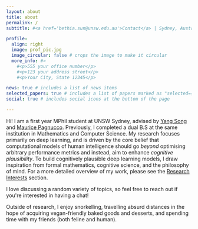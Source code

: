 ```yaml
---
layout: about
title: about
permalink: /
subtitle: #<a href='bethia.sun@unsw.edu.au'>Contact</a> | Sydney, Australia

profile:
  align: right
  image: prof_pic.jpg
  image_circular: false # crops the image to make it circular
  more_info: #>
    #<p>555 your office number</p>
    #<p>123 your address street</p>
    #<p>Your City, State 12345</p>

news: true # includes a list of news items
selected_papers: true # includes a list of papers marked as "selected={true}"
social: true # includes social icons at the bottom of the page

---
```


Hi! I am a first year MPhil student at UNSW Sydney, advised by [Yang Song](https://cgi.cse.unsw.edu.au/~ysong/) and [Maurice Pagnucco](https://cgi.cse.unsw.edu.au/~morri/). 
Previously, I completed a dual B.S at the same institution in Mathematics and Computer Science. My research focuses primarily on deep learning, and is driven by the core belief that computational models of human intelligence should go 
<i> beyond </i> optimising arbitrary performance metrics and instead, aim to enhance <i> cognitive plausibility</i>. 
To build cognitively plausible deep learning models, I draw inspiration from formal mathematics, cognitive science, and the philosophy of mind. 
For a more detailed overview of my work, please see the <a href="/research_interests"> Research Interests</a> section. 

I love discussing a random variety of topics, so feel free to reach out if you're interested in having a chat!

Outside of research, I enjoy snorkelling, travelling absurd distances in the hope of acquiring vegan-friendly baked goods and desserts, and spending time with my friends (both feline and human). 